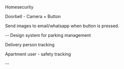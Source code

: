 Homesecurity

Doorbell - Camera + Button

Send images to email/whatsapp when button is pressed.

--
Design system for parking management

Delivery person tracking 

Apartment user - safety tracking

--